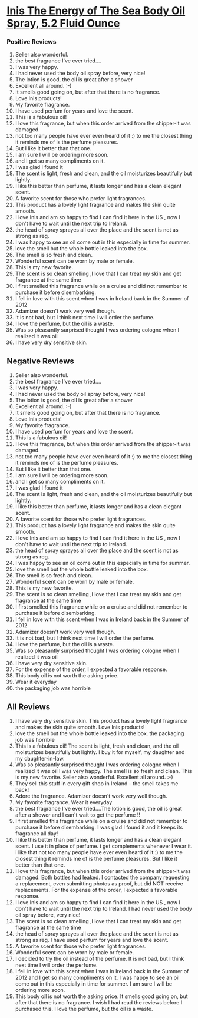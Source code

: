 # [Inis The Energy of The Sea Body Oil Spray, 5.2 Fluid Ounce](https://products.checkmycream.com/products/Inis-The-Energy-of-The-Sea-Body-Oil-Spray-5.2-Fluid-Ounce.html)

### Positive Reviews

<ol>
      <li>Seller also wonderful.</li>
      <li>the best fragrance I&#x27;ve ever tried....</li>
      <li>I was very happy.</li>
      <li>I had never used the body oil spray before,  very nice!</li>
      <li>The lotion is good, the oil is great after a shower</li>
      <li>Excellent all around. :-)</li>
      <li>It smells good going on, but after that there is no fragrance.</li>
      <li>Love Inis products!</li>
      <li>My favorite fragrance.</li>
      <li>I have used perfum for years and love the scent.</li>
      <li>This is a fabulous oil!  </li>
      <li>I love this fragrance, but when this order arrived from the shipper-it was damaged.  </li>
      <li>not too many people have ever even heard of it :) to me the closest thing it reminds me of is the perfume pleasures.</li>
      <li>But I like it better than that one.</li>
      <li>I am sure I will be ordering more soon.</li>
      <li>and I get so many compliments on it.</li>
      <li>I was glad I found it</li>
      <li>The scent is light, fresh and clean, and the oil moisturizes beautifully but lightly.  </li>
      <li>I like this better than perfume, it lasts longer and has a clean elegant scent.</li>
      <li>A favorite scent for those who prefer light fragrances.</li>
      <li>This product has a lovely light fragrance and makes the skin quite smooth.</li>
      <li>I love Inis and am so happy to find I can find it here in the US , now I don&#x27;t have to wait until the next trip to Ireland.</li>
      <li>the head of spray sprayes all over the place and the scent is not as strong as reg.  </li>
      <li>I was happy to see an oil come out in this especially in time for summer.</li>
      <li>love the smell but the whole bottle leaked into the box.</li>
      <li>The smell is so fresh and clean.</li>
      <li>Wonderful scent can be worn by male or female.</li>
      <li>This is my new favorite.</li>
      <li>The scent is so clean smelling ,I love that I can treat my skin and get fragrance at the same time</li>
      <li>I first smelled this fragrance while on a cruise and did not remember to purchase it before disembarking.  </li>
      <li>I fell in love with this scent when I was in Ireland back in the Summer of 2012</li>
      <li>Adamizer doesn&#x27;t work very well though.</li>
      <li>It is not bad, but I think next time I will order the perfume.</li>
      <li>I love the perfume, but the oil is a waste.</li>
      <li>Was so pleasantly surprised thought I was ordering cologne when I realized it was oil</li>
      <li>I have very dry sensitive skin.</li>
</ol>


<h2>Negative Reviews</h2>
<ol>
<li> Seller also wonderful.</li>
<li> the best fragrance I&#x27;ve ever tried....</li>
<li> I was very happy.</li>
<li> I had never used the body oil spray before,  very nice!</li>
<li> The lotion is good, the oil is great after a shower</li>
<li> Excellent all around. :-)</li>
<li> It smells good going on, but after that there is no fragrance.</li>
<li> Love Inis products!</li>
<li> My favorite fragrance.</li>
<li> I have used perfum for years and love the scent.</li>
<li> This is a fabulous oil!  </li>
<li> I love this fragrance, but when this order arrived from the shipper-it was damaged.  </li>
<li> not too many people have ever even heard of it :) to me the closest thing it reminds me of is the perfume pleasures.</li>
<li> But I like it better than that one.</li>
<li> I am sure I will be ordering more soon.</li>
<li> and I get so many compliments on it.</li>
<li> I was glad I found it</li>
<li> The scent is light, fresh and clean, and the oil moisturizes beautifully but lightly.  </li>
<li> I like this better than perfume, it lasts longer and has a clean elegant scent.</li>
<li> A favorite scent for those who prefer light fragrances.</li>
<li> This product has a lovely light fragrance and makes the skin quite smooth.</li>
<li> I love Inis and am so happy to find I can find it here in the US , now I don&#x27;t have to wait until the next trip to Ireland.</li>
<li> the head of spray sprayes all over the place and the scent is not as strong as reg.  </li>
<li> I was happy to see an oil come out in this especially in time for summer.</li>
<li> love the smell but the whole bottle leaked into the box.</li>
<li> The smell is so fresh and clean.</li>
<li> Wonderful scent can be worn by male or female.</li>
<li> This is my new favorite.</li>
<li> The scent is so clean smelling ,I love that I can treat my skin and get fragrance at the same time</li>
<li> I first smelled this fragrance while on a cruise and did not remember to purchase it before disembarking.  </li>
<li> I fell in love with this scent when I was in Ireland back in the Summer of 2012</li>
<li> Adamizer doesn&#x27;t work very well though.</li>
<li> It is not bad, but I think next time I will order the perfume.</li>
<li> I love the perfume, but the oil is a waste.</li>
<li> Was so pleasantly surprised thought I was ordering cologne when I realized it was oil</li>
<li> I have very dry sensitive skin.</li>
<li> For the expense of the order, I expected a favorable response.</li>
<li> This body oil is not worth the asking price.</li>
<li> Wear it everyday</li>
<li> the packaging job was horrible</li>
</ol>

<h2>All Reviews</h2>

<ol>
    <li> I have very dry sensitive skin. This product has a lovely light fragrance and makes the skin quite smooth. Love Inis products!</li>
    <li> love the smell but the whole bottle leaked into the box. the packaging job was horrible</li>
    <li> This is a fabulous oil!  The scent is light, fresh and clean, and the oil moisturizes beautifully but lightly.  I buy it for myself, my daughter and my daughter-in-law.</li>
    <li> Was so pleasantly surprised thought I was ordering cologne when I realized it was oil I was very happy. The smell is so fresh and clean. This is my new favorite. Seller also wonderful. Excellent all around. :-)</li>
    <li> They sell this stuff in every gift shop in Ireland - the smell takes me back!</li>
    <li> Adore the fragrance. Adamizer doesn&#x27;t work very well though.</li>
    <li> My favorite fragrance. Wear it everyday</li>
    <li> the best fragrance I&#x27;ve ever tried....The lotion is good, the oil is great after a shower and I can&#x27;t wait to get the perfume !!</li>
    <li> I first smelled this fragrance while on a cruise and did not remember to purchase it before disembarking.  I was glad I found it and it keeps its fragrance all day!</li>
    <li> I like this better than perfume, it lasts longer and has a clean elegant scent. I use it in place of perfume. i get complements whenever I wear it. i like that not too many people have ever even heard of it :) to me the closest thing it reminds me of is the perfume pleasures. But I like it better than that one.</li>
    <li> I love this fragrance, but when this order arrived from the shipper-it was damaged.  Both bottles had leaked.  I contacted the company requesting a replacement, even submitting photos as proof, but did NOT receive replacements.  For the expense of the order, I expected a favorable response.</li>
    <li> I love Inis and am so happy to find I can find it here in the US , now I don&#x27;t have to wait until the next trip to Ireland. I had never used the body oil spray before,  very nice!</li>
    <li> The scent is so clean smelling ,I love that I can treat my skin and get fragrance at the same time</li>
    <li> the head of spray sprayes all over the place and the scent is not as strong as reg.  I have used perfum for years and love the scent.</li>
    <li> A favorite scent for those who prefer light fragrances.</li>
    <li> Wonderful scent can be worn by male or female.</li>
    <li> I decided to try the oil instead of the perfume.  It is not bad, but I think next time I will order the perfume.</li>
    <li> I fell in love with this scent when I was in Ireland back in the Summer of 2012 and I get so many compliments on it. I was happy to see an oil come out in this especially in time for summer. I am sure I will be ordering more soon.</li>
    <li> This body oil is not worth the asking price. It smells good going on, but after that there is no fragrance. I wish I had read the reviews before I purchased this. I love the perfume, but the oil is a waste.</li>
</ol>




